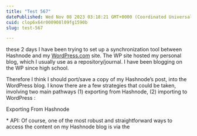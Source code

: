 ```yaml
---
title: "Test 567"
datePublished: Wed Nov 08 2023 03:18:21 GMT+0000 (Coordinated Universal Time)
cuid: clop6x64r000908l09fg1590b
slug: test-567

---
```


these 2 days I have been trying to set up a synchronization tool between Hashnode and my [WordPress.com](http://WordPress.com) site. The WP site hosted my personal blog, which I usually use as a repository/journal. I have been blogging on the WP since high school.

Therefore I think I should port/save a copy of my Hashnode’s post, into the WordPress blog. I know there are a few strategies that could be taken, involving two main pathways (1) exporting from Hashnode, (2) importing to WordPress :

Exporting From Hashnode

\* API: Of course, one of the most robust and straightforward ways to access the content on my Hashnode blog is via the